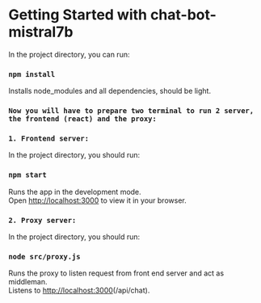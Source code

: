 # Getting Started with chat-bot-mistral7b

In the project directory, you can run:
### `npm install`

Installs node_modules and all dependencies, should be light.

### `Now you will have to prepare two terminal to run 2 server, the frontend (react) and the proxy:`

### `1. Frontend server:`

In the project directory, you should run:
### `npm start`

Runs the app in the development mode.\
Open [http://localhost:3000](http://localhost:3000) to view it in your browser.

### `2. Proxy server:`

In the project directory, you should run:
### `node src/proxy.js`

Runs the proxy to listen request from front end server and act as middleman.\
Listens to [http://localhost:3000](http://localhost:3001)(/api/chat).

